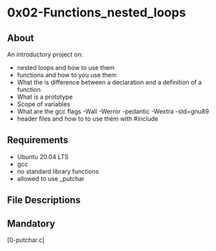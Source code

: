 <h1>0x02-Functions_nested_loops</h1>

<h2>About</h2>

An introductory project on:

* nested loops and how to use them
* functions and how to you use them
* What the is difference between a declaration and a definition of a function
* What is a prototype
* Scope of variables
* What are the gcc flags -Wall -Werror -pedantic -Wextra -std=gnu89
* header files and how to to use them with #include

<h2>Requirements</h2>

* Ubuntu 20.04 LTS
* gcc
* no standard library functions
* allowed to use _putchar


<h2>File Descriptions</h2>
<h2>Mandatory</h2>
[0-putchar.c] 
